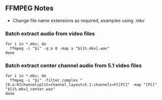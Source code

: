 ## FFMPEG Notes

- Change file name extensions as required, examples using .mkv

### Batch extract audio from video files

```terminal
for i in *.mkv; do
  ffmpeg -i "$i" -q:a 0 -map a "${i%.mkv}.wav"
done
```

### Batch extract center channel audio from 5.1 video files

```terminal
for i in *.mkv; do
  ffmpeg -i "$i" -filter_complex "[0:a:0]channelsplit=channel_layout=5.1:channels=FC[FC]" -map "[FC]" "${i%.mkv}_center.wav"
done
```
